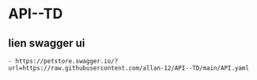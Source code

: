 # API--TD

## lien swagger ui
    - https://petstore.swagger.io/?url=https://raw.githubusercontent.com/allan-12/API--TD/main/API.yaml
